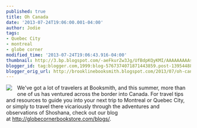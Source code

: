 ```yaml
---
published: true
title: Oh Canada
date: '2013-07-24T19:06:00.001-04:00'
author: Jodie
tags:
- Quebec City
- montreal
- globe corner
modified_time: '2013-07-24T19:06:43.916-04:00'
thumbnail: http://3.bp.blogspot.com/-aeFkurZw3Jg/UfBdpKQyKMI/AAAAAAAAAso/EouJzPs-E7g/s72-c/FC9781741791709.JPG
blogger_id: tag:blogger.com,1999:blog-5767374071871443859.post-1395448854962057055
blogger_orig_url: http://brooklinebooksmith.blogspot.com/2013/07/oh-canada.html
---
```


<a href="http://3.bp.blogspot.com/-aeFkurZw3Jg/UfBdpKQyKMI/AAAAAAAAAso/EouJzPs-E7g/s1600/FC9781741791709.JPG" imageanchor="1" style="clear: left; float: left; margin-bottom: 1em; margin-right: 1em;"><img border="0" src="http://3.bp.blogspot.com/-aeFkurZw3Jg/UfBdpKQyKMI/AAAAAAAAAso/EouJzPs-E7g/s1600/FC9781741791709.JPG" /></a>We've got a lot of travelers at Booksmith, and this summer, more than one of us has ventured across the border into Canada. For travel tips and resources to guide you into your next trip to Montreal or Quebec City, or simply to travel there vicariously through the adventures and observations of Shoshana, check out our blog at&nbsp;<a href="http://globecornerbookstore.com/blogs/">http://globecornerbookstore.com/blogs/</a>.
